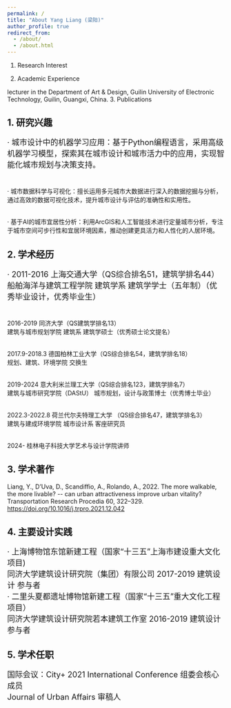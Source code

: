 ```yaml
---
permalink: /
title: "About Yang Liang (梁阳)"
author_profile: true
redirect_from: 
  - /about/
  - /about.html
---
```




1. Research Interest

2. Academic Experience

lecturer in the Department of Art & Design, Guilin University of Electronic Technology, Guilin, Guangxi, China. 
3. Publications



## **1. 研究兴趣**

<p style="font-size: 18px;">·  城市设计中的机器学习应用：基于Python编程语言，采用高级机器学习模型，探索其在城市设计和城市活力中的应用，实现智能化城市规划与决策支持。<br><br>

·  城市数据科学与可视化：擅长运用多元城市大数据进行深入的数据挖掘与分析，通过高效的数据可视化技术，提升城市设计与评估的准确性和实用性。<br><br>

·  基于AI的城市宜居性分析：利用ArcGIS和人工智能技术进行定量城市分析，专注于城市空间可步行性和宜居环境因素，推动创建更具活力和人性化的人居环境。</p>

## **2. 学术经历**

<p style="font-size: 18px;">
· 2011-2016 上海交通大学（QS综合排名51，建筑学排名44）<br>
  船舶海洋与建筑工程学院 建筑学系 建筑学学士（五年制）（优秀毕业设计，优秀毕业生）<br><br>
  
2016-2019 同济大学（QS建筑学排名13）<br>
建筑与城市规划学院 建筑系 建筑学硕士（优秀硕士论文提名）<br><br>

2017.9-2018.3 德国柏林工业大学（QS综合排名54，建筑学排名18）<br>
规划、建筑、环境学院 交换生<br><br>

2019-2024 意大利米兰理工大学（QS综合排名123，建筑学排名7）<br>
建筑与城市研究学院（DAStU） 城市规划，设计与政策博士（优秀博士毕业）<br><br>

2022.3-2022.8 荷兰代尔夫特理工大学 （QS综合排名47，建筑学排名3）<br>
建筑与建成环境学院 城市设计系 客座研究员<br><br>

2024-     桂林电子科技大学艺术与设计学院讲师 </p>

## **3. 学术著作**

Liang, Y., D’Uva, D., Scandiffio, A., Rolando, A., 2022. The more walkable, the more livable? -- can urban attractiveness improve urban vitality? Transportation Research Procedia 60, 322–329. https://doi.org/10.1016/j.trpro.2021.12.042

## **4. 主要设计实践**
<p style="font-size: 18px;">·  上海博物馆东馆新建工程（国家“十三五”上海市建设重大文化项目)<br>
    同济大学建筑设计研究院（集团）有限公司 2017-2019 建筑设计 参与者<br>
·  二里头夏都遗址博物馆新建工程（国家“十三五”重大文化工程项目）<br>
    同济大学建筑设计研究院若本建筑工作室 2016-2019 建筑设计 参与者</p>

## **5. 学术任职**
<p style="font-size: 18px;">国际会议：City+ 2021 International Conference 组委会核心成员<br>
Journal of Urban Affairs 审稿人</p>
